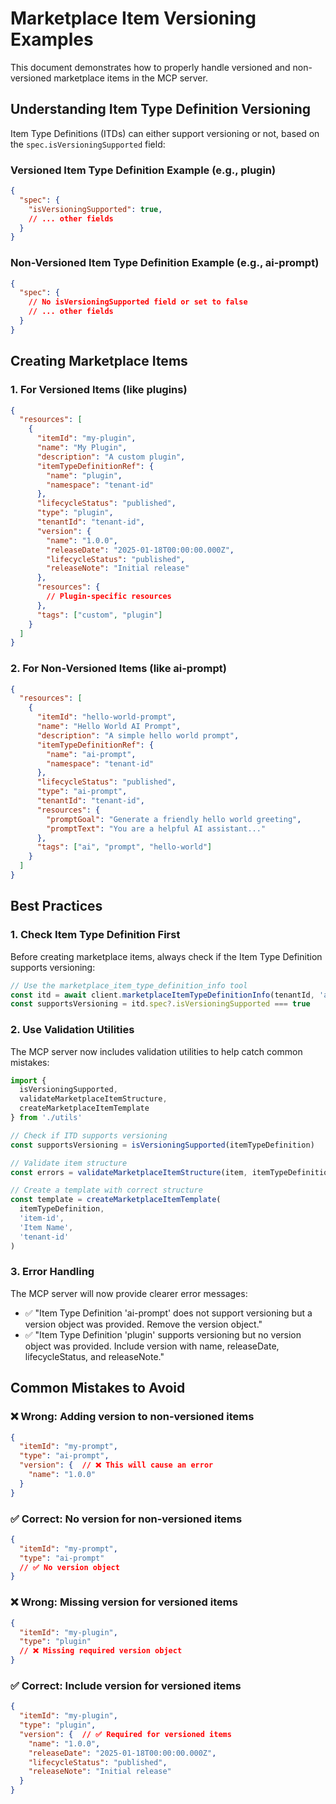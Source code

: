 # Marketplace Item Versioning Examples

This document demonstrates how to properly handle versioned and non-versioned marketplace items in the MCP server.

## Understanding Item Type Definition Versioning

Item Type Definitions (ITDs) can either support versioning or not, based on the `spec.isVersioningSupported` field:

### Versioned Item Type Definition Example (e.g., plugin)
```json
{
  "spec": {
    "isVersioningSupported": true,
    // ... other fields
  }
}
```

### Non-Versioned Item Type Definition Example (e.g., ai-prompt)
```json
{
  "spec": {
    // No isVersioningSupported field or set to false
    // ... other fields
  }
}
```

## Creating Marketplace Items

### 1. For Versioned Items (like plugins)

```json
{
  "resources": [
    {
      "itemId": "my-plugin",
      "name": "My Plugin",
      "description": "A custom plugin",
      "itemTypeDefinitionRef": {
        "name": "plugin",
        "namespace": "tenant-id"
      },
      "lifecycleStatus": "published",
      "type": "plugin",
      "tenantId": "tenant-id",
      "version": {
        "name": "1.0.0",
        "releaseDate": "2025-01-18T00:00:00.000Z",
        "lifecycleStatus": "published",
        "releaseNote": "Initial release"
      },
      "resources": {
        // Plugin-specific resources
      },
      "tags": ["custom", "plugin"]
    }
  ]
}
```

### 2. For Non-Versioned Items (like ai-prompt)

```json
{
  "resources": [
    {
      "itemId": "hello-world-prompt",
      "name": "Hello World AI Prompt",
      "description": "A simple hello world prompt",
      "itemTypeDefinitionRef": {
        "name": "ai-prompt",
        "namespace": "tenant-id"
      },
      "lifecycleStatus": "published",
      "type": "ai-prompt",
      "tenantId": "tenant-id",
      "resources": {
        "promptGoal": "Generate a friendly hello world greeting",
        "promptText": "You are a helpful AI assistant..."
      },
      "tags": ["ai", "prompt", "hello-world"]
    }
  ]
}
```

## Best Practices

### 1. Check Item Type Definition First

Before creating marketplace items, always check if the Item Type Definition supports versioning:

```typescript
// Use the marketplace_item_type_definition_info tool
const itd = await client.marketplaceItemTypeDefinitionInfo(tenantId, 'ai-prompt')
const supportsVersioning = itd.spec?.isVersioningSupported === true
```

### 2. Use Validation Utilities

The MCP server now includes validation utilities to help catch common mistakes:

```typescript
import { 
  isVersioningSupported, 
  validateMarketplaceItemStructure, 
  createMarketplaceItemTemplate 
} from './utils'

// Check if ITD supports versioning
const supportsVersioning = isVersioningSupported(itemTypeDefinition)

// Validate item structure
const errors = validateMarketplaceItemStructure(item, itemTypeDefinition)

// Create a template with correct structure
const template = createMarketplaceItemTemplate(
  itemTypeDefinition, 
  'item-id', 
  'Item Name', 
  'tenant-id'
)
```

### 3. Error Handling

The MCP server will now provide clearer error messages:

- ✅ "Item Type Definition 'ai-prompt' does not support versioning but a version object was provided. Remove the version object."
- ✅ "Item Type Definition 'plugin' supports versioning but no version object was provided. Include version with name, releaseDate, lifecycleStatus, and releaseNote."

## Common Mistakes to Avoid

### ❌ Wrong: Adding version to non-versioned items
```json
{
  "itemId": "my-prompt",
  "type": "ai-prompt",
  "version": {  // ❌ This will cause an error
    "name": "1.0.0"
  }
}
```

### ✅ Correct: No version for non-versioned items
```json
{
  "itemId": "my-prompt",
  "type": "ai-prompt"
  // ✅ No version object
}
```

### ❌ Wrong: Missing version for versioned items
```json
{
  "itemId": "my-plugin",
  "type": "plugin"
  // ❌ Missing required version object
}
```

### ✅ Correct: Include version for versioned items
```json
{
  "itemId": "my-plugin",
  "type": "plugin",
  "version": {  // ✅ Required for versioned items
    "name": "1.0.0",
    "releaseDate": "2025-01-18T00:00:00.000Z",
    "lifecycleStatus": "published",
    "releaseNote": "Initial release"
  }
}
```
